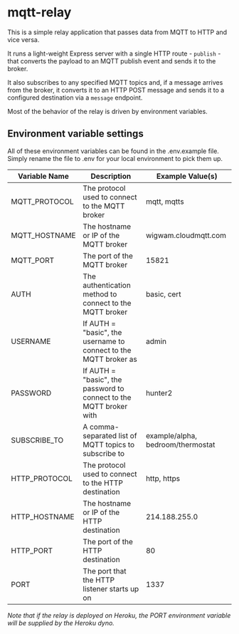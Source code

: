 # mqtt-relay

This is a simple relay application that passes data from MQTT to HTTP and vice versa.

It runs a light-weight Express server with a single HTTP route - `publish` - that converts the payload to an MQTT publish event and sends it to the broker.

It also subscribes to any specified MQTT topics and, if a message arrives from the broker, it converts it to an HTTP POST message and sends it to a configured destination via a `message` endpoint.

Most of the behavior of the relay is driven by environment variables.

## Environment variable settings

All of these environment variables can be found in the .env.example file. Simply rename the file to .env for your local environment to pick them up.

| Variable Name | Description | Example Value(s) |
|---------------|-------------|------------------|
| MQTT_PROTOCOL | The protocol used to connect to the MQTT broker | mqtt, mqtts |
| MQTT_HOSTNAME | The hostname or IP of the MQTT broker | wigwam.cloudmqtt.com |
| MQTT_PORT | The port of the MQTT broker | 15821 |
| AUTH | The authentication method to connect to the MQTT broker | basic, cert |
| USERNAME | If AUTH = "basic", the username to connect to the MQTT broker as | admin |
| PASSWORD | If AUTH = "basic", the password to connect to the MQTT broker with | hunter2 |
| SUBSCRIBE_TO | A comma-separated list of MQTT topics to subscribe to | example/alpha, bedroom/thermostat |
| HTTP_PROTOCOL | The protocol used to connect to the HTTP destination | http, https |
| HTTP_HOSTNAME | The hostname or IP of the HTTP destination | 214.188.255.0 |
| HTTP_PORT | The port of the HTTP destination | 80 |
| PORT | The port that the HTTP listener starts up on | 1337 |

_Note that if the relay is deployed on Heroku, the PORT environment variable will be supplied by the Heroku dyno._
